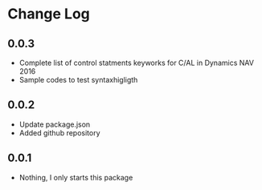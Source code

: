 # Change Log
## 0.0.3
- Complete list of control statments keyworks for C/AL in Dynamics NAV 2016
- Sample codes to test syntaxhigligth

## 0.0.2
- Update package.json
- Added github repository

## 0.0.1
- Nothing, I only starts this package
